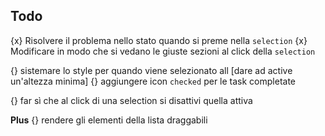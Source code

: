 ## Todo

{x} Risolvere il problema nello stato quando si preme nella `selection`
{x} Modificare in modo che si vedano le giuste sezioni al click della `selection`

{} sistemare lo style per quando viene selezionato all [dare ad active un'altezza minima]
{} aggiungere icon `checked` per le task completate

{} far sì che al click di una selection si disattivi quella attiva

**Plus**
{} rendere gli elementi della lista draggabili
